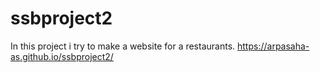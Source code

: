 # ssbproject2
In this project i try to make a website for a restaurants.
https://arpasaha-as.github.io/ssbproject2/
